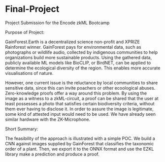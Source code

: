 # Final-Project

Project Submission for the Encode zkML Bootcamp

Purpose of Project:

GainForest.Earth is a decentralized science non-profit and XPRIZE Rainforest winner.
GainForest pays for environmental data, such as photographs or wildlife audio, collected by indigenous communities to help organizations build more sustainable products. Using the gathered data, publicly available ML models like BioCLIP, or BirdNET, can be applied to determine the ecological diversity of the region. This enables more accurate visualisations of nature.

However, one current issue is the reluctance by local communities to share sensitive data, since this can invite poachers or other ecoological abuses. Zero-knowledge proofs offer a way around this problem. By using the image as a witness to a zkML-circuit, a proof can be shared that the user at least possesses a photo that satisfies certain biodiversity criteria, without them ever having to disclose it. In order to assure the image is legitimate, some kind of attested input would need to be used. We have already seen similar hardware with the ZK-Microphone.

Short Summary:

The feasibility of the approach is illustrated with a simple POC. We build a CNN against images supplied by GainForest that classifies the taxonomic order of a plant. Then, we export it to the ONNX format and use the EZKL library make a prediction and produce a proof.
